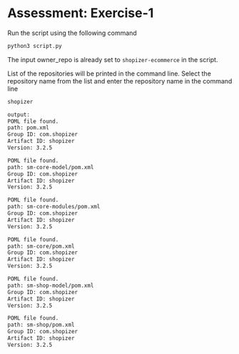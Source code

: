 # Assessment: Exercise-1

Run the script using the following command

```bash
python3 script.py
```

The input owner_repo is already set to `shopizer-ecommerce` in the script.

List of the repositories will be printed in the command line. Select the repository name from the list and enter the repository name in the command line

```bash
shopizer
```

```bash
output:
POML file found.
path: pom.xml
Group ID: com.shopizer
Artifact ID: shopizer
Version: 3.2.5

POML file found.
path: sm-core-model/pom.xml
Group ID: com.shopizer
Artifact ID: shopizer
Version: 3.2.5

POML file found.
path: sm-core-modules/pom.xml
Group ID: com.shopizer
Artifact ID: shopizer
Version: 3.2.5

POML file found.
path: sm-core/pom.xml
Group ID: com.shopizer
Artifact ID: shopizer
Version: 3.2.5

POML file found.
path: sm-shop-model/pom.xml
Group ID: com.shopizer
Artifact ID: shopizer
Version: 3.2.5

POML file found.
path: sm-shop/pom.xml
Group ID: com.shopizer
Artifact ID: shopizer
Version: 3.2.5
```
